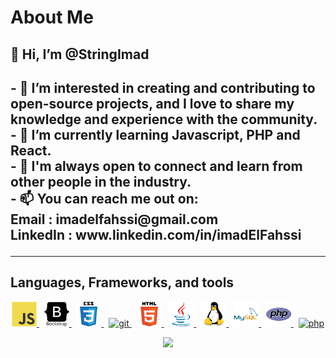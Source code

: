 <h1>About Me</h1>
<h2>👋 Hi, I’m @StringImad<h2/>
- 👀 I’m interested in creating and contributing to open-source projects, and I love to share my knowledge and experience with the community.</br>
- 🌱 I’m currently learning Javascript, PHP and React.</br>
- 💞️ I'm always open to connect and learn from other people in the industry.</br>
- 📫 You can reach me out on:</br>
Email : imadelfahssi@gmail.com</br>
LinkedIn : www.linkedin.com/in/imadElFahssi
<hr>
<h2>Languages, Frameworks, and tools</h2>
<p align="center" dir="auto">       <a href="https://developer.mozilla.org/en-US/docs/Web/JavaScript" rel="nofollow"> <img src="https://raw.githubusercontent.com/devicons/devicon/master/icons/javascript/javascript-original.svg" alt="javascript" width="40" height="40" style="max-width: 100%;"> </a> &nbsp;    <a href="https://getbootstrap.com" rel="nofollow"> <img src="https://raw.githubusercontent.com/devicons/devicon/master/icons/bootstrap/bootstrap-plain-wordmark.svg" alt="bootstrap" width="40" height="40" style="max-width: 100%;"> </a> &nbsp; <a href="https://www.w3schools.com/css/" rel="nofollow"> <img src="https://raw.githubusercontent.com/devicons/devicon/master/icons/css3/css3-original-wordmark.svg" alt="css3" width="40" height="40" style="max-width: 100%;"> </a>    &nbsp;   <a href="https://git-scm.com/" rel="nofollow"> <img src="https://camo.githubusercontent.com/fbfcb9e3dc648adc93bef37c718db16c52f617ad055a26de6dc3c21865c3321d/68747470733a2f2f7777772e766563746f726c6f676f2e7a6f6e652f6c6f676f732f6769742d73636d2f6769742d73636d2d69636f6e2e737667" alt="git" width="40" height="40" data-canonical-src="https://www.vectorlogo.zone/logos/git-scm/git-scm-icon.svg" style="max-width: 100%;"> </a>  &nbsp;  <a href="https://www.w3.org/html/" rel="nofollow"> <img src="https://raw.githubusercontent.com/devicons/devicon/master/icons/html5/html5-original-wordmark.svg" alt="html5" width="40" height="40" style="max-width: 100%;"> </a> &nbsp;  <a href="https://www.java.com" rel="nofollow"> <img src="https://raw.githubusercontent.com/devicons/devicon/master/icons/java/java-original.svg" alt="java" width="40" height="40" style="max-width: 100%;"> </a> &nbsp;      <a href="https://www.linux.org/" rel="nofollow"> <img src="https://raw.githubusercontent.com/devicons/devicon/master/icons/linux/linux-original.svg" alt="linux" width="40" height="40" style="max-width: 100%;"> </a> &nbsp;   <a href="https://www.mysql.com/" rel="nofollow"> <img src="https://raw.githubusercontent.com/devicons/devicon/master/icons/mysql/mysql-original-wordmark.svg" alt="mysql" width="40" height="40" style="max-width: 100%;"> </a> &nbsp;    <a href="https://www.php.net" rel="nofollow"> <img src="https://raw.githubusercontent.com/devicons/devicon/master/icons/php/php-original.svg" alt="php" width="40" height="40" style="max-width: 100%;"> </a> &nbsp;    
  <a href="https://www.es.reactjs.org.net" rel="nofollow"> <img src="https://upload.wikimedia.org/wikipedia/commons/thumb/4/47/React.svg/800px-React.svg.png" alt="php" width="40" height="40" style="max-width: 100%;"> </a> 
  
</p>
<center><p><img src="https://github-readme-stats.vercel.app/api/top-langs/?username=Stringimad&theme=dark&hide_border=false&include_all_commits=false&count_private=false&layout=compact" /></p></center>


<!---
StringImad/StringImad is a ✨ special ✨ repository because its `README.md` (this file) appears on your GitHub profile.
You can click the Preview link to take a look at your changes.
--->

